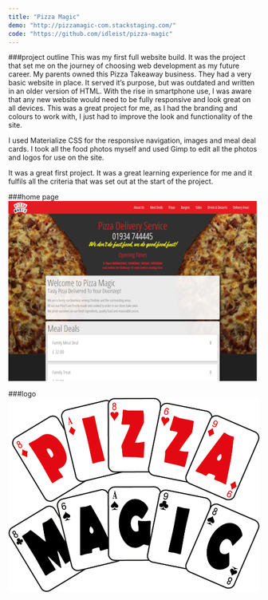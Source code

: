 ```yaml
---
title: "Pizza Magic"
demo: "http://pizzamagic-com.stackstaging.com/"
code: "https://github.com/idleist/pizza-magic"
---
```


###project outline
This was my first full website build. It was the project that set me on the journey of choosing web development as my future career. My parents owned this Pizza Takeaway business. They had a very basic website in place. It served it’s purpose, but was outdated and written in an older version of HTML. With the rise in smartphone use, I was aware that any new website would need to be fully responsive and look great on all devices. This was a great project for me, as I had the branding and colours to work with, I just had to improve the look and functionality of the site.

I used Materialize CSS for the responsive navigation, images and meal deal cards. I took all the food photos myself and used Gimp to edit all the photos and logos for use on the site.

It was a great first project. It was a great learning experience for me and it fulfils all the criteria that was set out at the start of the project.

###home page
![pizza magic homepage](./screenshots/pizza-magic.png)

###logo
![pizza magic logo](./screenshots/pizza-magic-logo.png)
